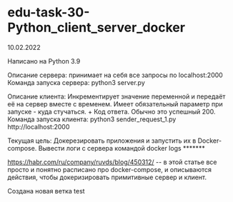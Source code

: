 # edu-task-30-Python_client_server_docker
10.02.2022

Написано на Python 3.9

Описание сервера: принимает на себя все запросы по localhost:2000
Команда запуска cервера: python3 server.py

Описание клиента: Инкрементирует значение переменной и передаёт её на сервер вместе с временем. Имеет обязательный параметр при запуске - куда стучаться. + Код ответа. Обычно это успешный 200.
Команда запуска клиента: python3 sender_request_1.py http://localhost:2000

Текущая цель: Докерезировать приложения и запустить их в Docker-compose. Вывести логи с сервера командой docker logs *******

https://habr.com/ru/company/ruvds/blog/450312/ -- в этой статье все просто и понятно расписано про docker-compose, и описываются действия, чтобы докеризировать примитивные сервер и клиент. 

Создана новая ветка test
